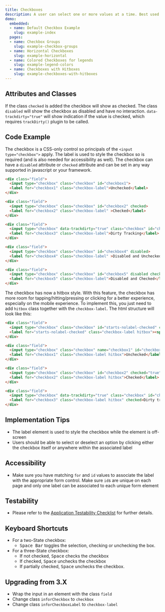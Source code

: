 ```yaml
---
title: Checkboxes
description: A user can select one or more values at a time. Best used when all possible options should be clearly visible to a user.
demo:
  embedded:
  - name: Default Checkbox Example
    slug: example-index
  pages:
  - name: Checkbox Groups
    slug: example-checkbox-groups
  - name: Horizontal Checkboxes
    slug: example-horizontal
  - name: Colored Checkboxes for legends
    slug: example-legend-colors
  - name: Checkboxes with Hitboxes
    slug: example-checkboxes-with-hitboxes
---
```


## Attributes and Classes

If the class `checked` is added the checkbox will show as checked. The class `disabled` will show the checkbox as disabled and have no interaction. `data-trackdirty="true"` will show indication if the value is checked, which requires `trackDirty()` plugin to be called.

## Code Example

The checkbox is a CSS-only control so principals of the `<input type="checkbox">` apply. The label is used to style the checkbox so is required (and is also needed for accessibility as well). The checkbox can have a `disabled` attribute or `checked` attribute and can be set in any way supported in javascript or your framework.

```html
<div class="field">
  <input type="checkbox" class="checkbox" id="checkbox1">
  <label for="checkbox1" class="checkbox-label">Unchecked</label>
</div>

<div class="field">
  <input type="checkbox" class="checkbox" id="checkbox2" checked>
  <label for="checkbox2" class="checkbox-label" >Checked</label>
</div>

<div class="field">
  <input type="checkbox" data-trackdirty="true" class="checkbox" id="checkbox3">
  <label for="checkbox3" class="checkbox-label">Dirty Tracking</label>
</div>

<div class="field">
  <input type="checkbox" class="checkbox" id="checkbox4" disabled>
  <label for="checkbox4" class="checkbox-label" >Disabled and Unchecked</label>
</div>

<div class="field">
  <input type="checkbox" class="checkbox" id="checkbox5" disabled checked>
  <label for="checkbox5" class="checkbox-label">Disabled and Checked</label>
</div>

```

The checkbox has now a hitbox style. With this feature, the checkbox has more room for tapping/hitting/pressing or clicking for a better experience, especially on the mobile experience. To implement this, you just need to add `hitbox` class together with the `checkbox-label`. The html structure will look like this:

```html
<div class="field">
  <input type="checkbox" class="checkbox" id="starts-nolabel-checked" checked />
  <label for="starts-nolabel-checked" class="checkbox-label hitbox"><span class="audible">Checked</span></label>
</div>

<div class="field">
  <input type="checkbox" class="checkbox" name="checkbox1" id="checkbox1" />
  <label for="checkbox1" class="checkbox-label hitbox">Unchecked</label>
</div>

<div class="field">
  <input type="checkbox" class="checkbox" id="checkbox2" checked="true" />
  <label for="checkbox2" class="checkbox-label hitbox">Checked</label>
</div>

<div class="field">
  <input type="checkbox" data-trackdirty="true" class="checkbox" id="checkbox3" />
  <label for="checkbox3" class="checkbox-label hitbox" checked>Dirty tracking</label>
</div>
```

## Implementation Tips

- The label element is used to style the checkbox while the element is off-screen
- Users should be able to select or deselect an option by clicking either the checkbox itself or anywhere within the associated label

## Accessibility

- Make sure you have matching `for` and `id` values to associate the label with the appropriate form control. Make sure `id`s are unique on each page and only one label can be associated to each unique form element

## Testability

- Please refer to the [Application Testability Checklist](https://design.infor.com/resources/application-testability-checklist) for further details.

## Keyboard Shortcuts

- For a two-State checkbox:
    - <kbd>Space Bar</kbd> toggles the selection, checking or unchecking the box.
- For a three-State checkbox:
    - If not checked, <kbd>Space</kbd> checks the checkbox
    - If checked, <kbd>Space</kbd> unchecks the checkbox
    - If partially checked, <kbd>Space</kbd> unchecks the checkbox.

## Upgrading from 3.X

- Wrap the input in an element with the class `field`
- Change class `inforCheckbox` to `checkbox`
- Change class `inforCheckboxLabel` to `checkbox-label`
